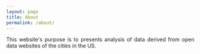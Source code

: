 ```yaml
---
layout: page
title: About
permalink: /about/
---
```

<p align="justify">This website's purpose is to presents analysis of data derived from open data websites of the cities in the US. 
 
</p>
